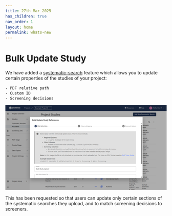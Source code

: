 ```yaml
---
title: 27th Mar 2025
has_children: true
nav_order: 1
layout: home
permalink: whats-new
---
```


# Bulk Update Study 

We have added a [systematic-search](../systematic-search.html) feature which allows you to update certain properties of the studies of your project:

    - PDF relative path
    - Custom ID
    - Screening decisions


![Bulk Update Studies](/figs/Fig_Bulk-Study-Update.png)


This has been requested so that users can update only certain sections of the systematic searches they upload, and to match screening decisions to screeners.